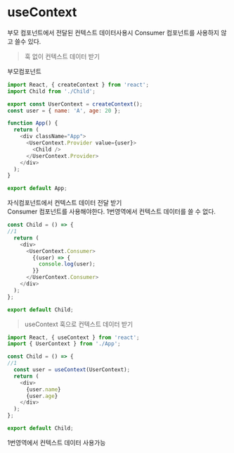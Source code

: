 # useContext

부모 컴포넌트에서 전달된 컨텍스트 데이터사용시 Consumer 컴포넌트를 사용하지 않고 쓸수 있다.



> 훅 없이 컨텍스트 데이터 받기

부모컴포넌트 

```javascript
import React, { createContext } from 'react';
import Child from './Child';

export const UserContext = createContext();
const user = { name: 'A', age: 20 };

function App() {
  return (
    <div className="App">
      <UserContext.Provider value={user}>
        <Child />
      </UserContext.Provider>
    </div>
  );
}

export default App;

```

자식컴포넌트에서 컨텍스트 데이터 전달 받기  
Consumer 컴포넌트를 사용해야한다. 1번영역에서 컨텍스트 데이터를 쓸 수 없다.

```javascript
const Child = () => {
//1
  return (
    <div>
      <UserContext.Consumer>
        {(user) => {
          console.log(user);
        }}
      </UserContext.Consumer>
    </div>
  );
};

export default Child;

```





> useContext 훅으로 컨텍스트 데이터 받기

```javascript
import React, { useContext } from 'react';
import { UserContext } from './App';

const Child = () => {
//1
  const user = useContext(UserContext);
  return (
    <div>
      {user.name}
      {user.age}
    </div>
  );
};

export default Child;

```

1번영역에서 컨텍스트 데이터 사용가능




